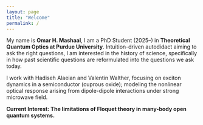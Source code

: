 ```yaml
---
layout: page
title: "Welcome"
permalink: /
---
```


<p>My name is <strong>Omar H. Mashaal</strong>, I am a PhD Student (2025–) in <strong>Theoretical Quantum Optics at Purdue University</strong>. Intuition-driven autodidact aiming to ask the right questions, I am interested in the history of science, specifically in how past scientific questions are reformulated into the questions we ask today.</p>

<p>I work with Hadiseh Alaeian and Valentin Walther, focusing on exciton dynamics in a semiconductor (cuprous oxide); modeling the nonlinear optical response arising from dipole-dipole interactions under strong microwave field.</p>

<p><strong>Current Interest: The limitations of Floquet theory in many-body open quantum systems.</strong></p>
